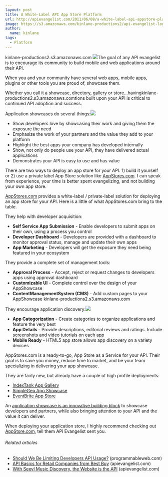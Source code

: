 ```yaml
---
layout: post
title: A White-Label API App Store Platform
url: http://apievangelist.com/2011/06/08/a-white-label-api-appstore-platform/
image: https://s3.amazonaws.com/kinlane-productions2/api-evangelist-logos/api-evangelist-butterfly-vertical.png
author:
  name: kinlane
tags:
  - Platform
---
```

kinlane-productions2.s3.amazonaws.com ![](http://kinlane-productions.s3.amazonaws.com/api-evangelist/app-showcase/Appstores.png)The goal of any API evangelist is to encourage its community to build mobile and web applications around their API.

When you and your community have several web apps, mobile apps, plugins or other tools you are proud of, showcase them.

Whether you call it a showcase, directory, gallery or store...havingkinlane-productions2.s3.amazonaws.comtions built upon your API is critical to continued API adoption and success.

Application showcases do several things:![](http://kinlane-productions.s3.amazonaws.com/api-evangelist/app-showcase/SimpleGeo-app-showcase.png)

*   Show developers love by showcasing their work and giving them the exposure the need
*   Emphasize the work of your partners and the value they add to your platform
*   Highlight the best apps your company has developed internally
*   Show, not only do people use your API, they have delivered actual applications
*   Demonstrates your API is easy to use and has value

There are two ways to deploy an app store for your API. 1) build it yourself or 2) use a private label App Store solution like [](http://www.appstores.com "appstores.com")[AppStores.com](http://appstores.com/ "AppStores.com"). I can speak from experience, your time is better spent evangelizing, and not building your own app store.

[AppStores.com](http://appstores.com/ "AppStores.com") provides a white-label / private-label solution for deploying an app store for your API. Here is a little of what AppStores.com bring to the table.

They help with developer acquisition:

*   **Self Service App Submission** - Enable developers to submit apps on their own, using a process you control
*   **Developer Dashboard** - Developers are provided with a dashboard to monitor approval status, manage and update their own apps
*   **App Marketing** - Developers will get the exposure they need being featured in your ecosystem

They provide a complete set of management tools:

*   **Approval Process** - Accept, reject or request changes to developers apps using approval dashboard
*   **Customizable UI** - Complete control over the design of your AppShowcase
*   **ContentManagementSystem (CMS)** - Add custom pages to your AppShowcase
kinlane-productions2.s3.amazonaws.com

They encourage application discovery:![](http://kinlane-productions.s3.amazonaws.com/api-evangelist/app-showcase/IndexTank-App-Gallery.png)

*   **App Categorization** - Create categories to organize applications and feature the very best
*   **App Details -** Provide descriptions, editorial reviews and ratings. Include screenshots and video tutorials on each app
*   **Mobile Ready** - HTML5 app store allows app discovery on a variety devices

AppStores.com is a ready-to-go, App Store as a Service for your API. Their goal is to save you money, reduce time to market, and be your team specializing in delivering your app showcase.

They are fairly new, but already have a couple of high profile deployments:

*   [IndexTank App Gallery](http://apps.indextank.com/ "IndexTank App Gallery")
*   [SimpleGeo App Showcase](http://apps.simplegeo.com/ "SimpleGeo App Showcase")
*   [EventBrite App Store](http://eventbrite.appstores.com/ "EventBrite App Store")

An [application showcase is an innovative building block](http://www.apievangelist.com/ecosystem-building-blocks-detail.php?Building_Block_ID=180 "application showcase n ann innovative building block") to showcase developers and partners, while also bringing attention to your API and the value it can deliver.

When deploying your application store, I highly recommend checking out [AppStore.com](http://AppStores.com "AppStore.com"), tell them API Evangelist sent you.

###### Related articles

*   [Should We Be Limiting Developers API Usage?](http://blog.programmableweb.com/2011/06/01/should-we-be-limiting-developers-api-usage/) (programmableweb.com)
*   [API Basics for Retail Companies from Best Buy](http://apievangelist.com/2011/06/03/api-basics-for-retail-companies-from-best-buy/) (apievangelist.com)
*   [With Seevl Music Discovery, the Website is the API](http://apievangelist.com/2011/05/27/with-seevl-music-discovery-the-website-is-the-api/) (apievangelist.com)